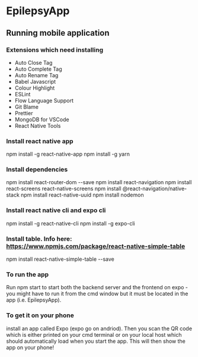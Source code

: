 # EpilepsyApp

## Running mobile application
### Extensions which need installing
- Auto Close Tag
- Auto Complete Tag
- Auto Rename Tag
- Babel Javascript
- Colour Highlight
- ESLint
- Flow Language Support
- Git Blame
- Prettier
- MongoDB for VSCode
- React Native Tools

### Install react native app
npm install -g react-native-app
npm install -g yarn

### Install dependencies
npm install react-router-dom --save
npm install react-navigation
npm install react-screens react-native-screens
npm install @react-navigation/native-stack
npm install react-native-uuid
npm install nodemon

### Install react native cli and expo cli
npm install -g react-native-cli
npm install -g expo-cli

### Install table. Info here: https://www.npmjs.com/package/react-native-simple-table
npm install react-native-simple-table --save

### To run the app
Run npm start to start both the backend server and the frontend on expo - you might have to run it from the cmd window but it must be located in the app (i.e. EpilepsyApp).

### To get it on your phone
install an app called Expo (expo go on andriod). Then you scan the QR code which is either printed on your cmd terminal or on your local host which should automatically load when you start the app. This will then show the app on your phone!

